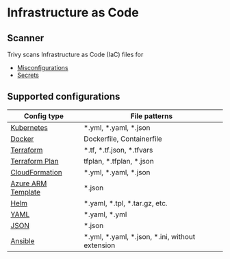 # Infrastructure as Code

## Scanner
Trivy scans Infrastructure as Code (IaC) files for 

- [Misconfigurations][misconf]
- [Secrets][secret]

## Supported configurations

| Config type                         | File patterns                                       |
|-------------------------------------|-----------------------------------------------------|
| [Kubernetes](kubernetes.md)         | \*.yml, \*.yaml, \*.json                            |
| [Docker](docker.md)                 | Dockerfile, Containerfile                           |
| [Terraform](terraform.md)           | \*.tf, \*.tf.json, \*.tfvars                        |
| [Terraform Plan](terraform.md)      | tfplan, \*.tfplan, \*.json                          |
| [CloudFormation](cloudformation.md) | \*.yml, \*.yaml, \*.json                            |
| [Azure ARM Template](azure-arm.md)  | \*.json                                             |
| [Helm](helm.md)                     | \*.yaml, \*.tpl, \*.tar.gz, etc.                    |
| [YAML][json-and-yaml]               | \*.yaml, \*.yml                                     |
| [JSON][json-and-yaml]               | \*.json                                             |
| [Ansible](ansible.md)               | \*.yml, \*.yaml, \*.json, \*.ini, without extension |

[misconf]: ../../scanner/misconfiguration/index.md
[secret]: ../../scanner/secret.md
[json-and-yaml]: ../../scanner/misconfiguration/config/config.md#scan-arbitrary-json-and-yaml-configurations
